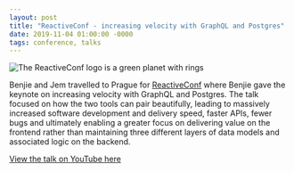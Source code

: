 ```yaml
---
layout: post
title: "ReactiveConf - increasing velocity with GraphQL and Postgres"
date: 2019-11-04 01:00:00 -0000
tags: conference, talks
---
```


![The ReactiveConf logo is a green planet with rings]({{site.url}}/assets/images/reactiveconf.svg)

Benjie and Jem travelled to Prague for
[ReactiveConf](https://reactiveconf.com/) where Benjie gave the keynote on
increasing velocity with GraphQL and Postgres. The talk focused on how the two
tools can pair beautifully, leading to massively increased software development
and delivery speed, faster APIs, fewer bugs and ultimately enabling a greater
focus on delivering value on the frontend rather than maintaining three
different layers of data models and associated logic on the backend.

[View the talk on YouTube here](https://www.youtube.com/watch?v=BNLcHlMn5X4)